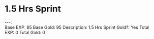 # 1.5 Hrs Sprint

---:  
Base EXP: 95
Base Gold: 95
Description: 1.5 Hrs Sprint
Gold?: Yes
Total EXP: 0
Total Gold: 0